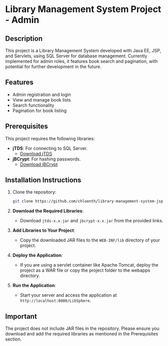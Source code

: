 # Library Management System Project - Admin

## Description

This project is a Library Management System developed with Java EE, JSP, and Servlets, using SQL Server for database management. Currently implemented for admin roles, it features book search and pagination, with potential for further development in the future.

## Features

- Admin registration and login
- View and manage book lists
- Search functionality
- Pagination for book listing

## Prerequisites

This project requires the following libraries:

- **jTDS**: For connecting to SQL Server.
  - [Download jTDS](http://jtds.sourceforge.net/)
- **jBCrypt**: For hashing passwords.
  - [Download jBCrypt](https://github.com/jeremyh/jBCrypt)

## Installation Instructions

1. Clone the repository:

   ```bash
   git clone https://github.com/chloenth/library-management-system-jsp-servlet.git

   ```

2. **Download the Required Libraries**:

   - Download `jtds-x.x.jar` and `jbcrypt-x.x.jar` from the provided links.

3. **Add Libraries to Your Project**:

   - Copy the downloaded JAR files to the `WEB-INF/lib` directory of your project.

4. **Deploy the Application**:

   - If you are using a servlet container like Apache Tomcat, deploy the project as a WAR file or copy the project folder to the webapps directory.

5. **Run the Application**:
   - Start your server and access the application at `http://localhost:8080/LibSphere`.

## Important

The project does not include JAR files in the repository. Please ensure you download and add the required libraries as mentioned in the Prerequisites section.
